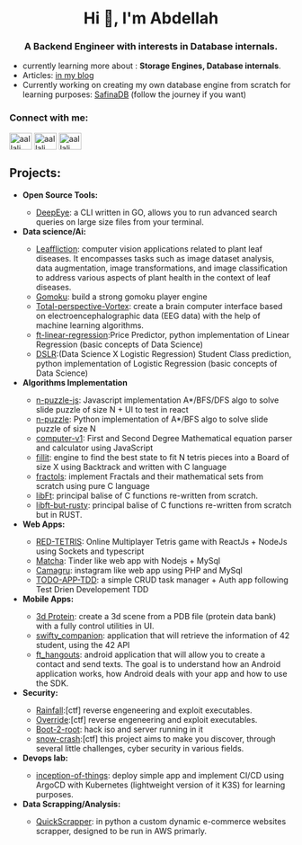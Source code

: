 <h1 align="center">Hi 👋, I'm Abdellah </h1>
<h3 align="center">A Backend Engineer with interests in Database internals.</h3>

- currently learning more about : **Storage Engines, Database internals**.
- Articles: [in my blog](https://blog.allali.me/)
- Currently working on creating my own database engine from scratch for learning purposes: [SafinaDB](https://github.com/aallali/safinadb) (follow the journey if you want)
<h3 align="left">Connect with me:</h3>
<p align="left">
<a href="https://twitter.com/isAllali" target="blank"><img align="center" src="https://raw.githubusercontent.com/rahuldkjain/github-profile-readme-generator/master/src/images/icons/Social/twitter.svg" alt="aallali" height="30" width="40" /></a>
<a href="https://linkedin.com/in/aallali" target="blank"><img align="center" src="https://raw.githubusercontent.com/rahuldkjain/github-profile-readme-generator/master/src/images/icons/Social/linked-in-alt.svg" alt="aallali" height="30" width="40" /></a>
<a href="https://www.leetcode.com/aallali" target="blank"><img align="center" src="https://raw.githubusercontent.com/rahuldkjain/github-profile-readme-generator/master/src/images/icons/Social/leet-code.svg" alt="aallali" height="30" width="40" /></a>
</p>

## Projects:
<ul>
	<li><b>Open Source Tools:</b></li>
	<ul>
		<li><a href="https://github.com/aallali/deepeye">DeepEye</a>: a CLI written in GO, allows you to run advanced search queries on large size files from your terminal.</li>
	</ul>
	<li><b>Data science/Ai:</b></li>
	<ul>
		<li><a href="https://github.com/aallali/Leaf-Diseases-Classification">Leaffliction</a>: computer vision applications related to plant leaf diseases. It encompasses tasks such as image dataset analysis, data augmentation, image transformations, and image classification to address various aspects of plant health in the context of leaf diseases. </li>
		<li><a href="https://github.com/aallali/gomoku">Gomoku</a>: build a strong gomoku player engine </li>
		<li><a href="https://github.com/aallali/Total-perspective-Vortex">Total-perspective-Vortex</a>: create a brain computer interface based on electroencephalographic data (EEG data) with the help of machine learning algorithms.</li>
		<li><a href="https://github.com/aallali/ft-linear-regression">ft-linear-regression</a>:Price Predictor, python implementation of Linear Regression (basic concepts of Data Science)</li>
		<li><a href="https://github.com/aallali/DSLR--Data-Science-X-Logistic-Regression-">DSLR</a>:(Data Science X Logistic Regression) Student Class prediction, python implementation of Logistic Regression (basic concepts of Data Science)</li>
	</ul>
	<li><b>Algorithms Implementation</b></li>
	<ul>
		<li><a href="https://github.com/aallali/N-Puzzle-Js">n-puzzle-js</a>: Javascript implementation A*/BFS/DFS algo to solve slide puzzle of size N + UI to test in react</li>
		<li><a href="https://github.com/aallali/N-Puzzle">n-puzzle</a>: Python implementation of A*/BFS algo to solve slide puzzle of size N</li>
		<li><a href="https://github.com/aallali/42-computorv1">computer-v1</a>: First and Second Degree Mathematical equation parser and calculator using JavaScript</li>
		<li><a href="https://github.com/aallali/Fillit">fillit</a>: engine to find the best state to fit N tetris pieces into a Board of size X using Backtrack and written with C language</li>
		<li><a href="https://github.com/aallali/Fractol">fractols</a>: implement Fractals and their mathematical sets from scratch using pure C language</li>
		<li><a href="https://github.com/aallali/Libft">libFt</a>: principal balise of C functions re-written from scratch.</li>
		<li><a href="https://github.com/aallali/libft-but-rusty">libft-but-rusty</a>: principal balise of C functions re-written from scratch but in RUST.</li>
	</ul>
	<li><b>Web Apps:</b></li>
	<ul>
		<li> <a href="https://github.com/aallali/red-tetris">RED-TETRIS</a>: Online Multiplayer Tetris game with ReactJs + NodeJs using Sockets and typescript </li>
		<li> <a href="https://github.com/aallali/Matcha">Matcha</a>: Tinder like web app with Nodejs + MySql</li>
		<li> <a href="https://github.com/aallali/camagru">Camagru</a>: instagram like web app using PHP and MySql </li>
		<li> <a href="https://github.com/aallali/TODO-APP-TDD">TODO-APP-TDD</a>: a simple CRUD task manager + Auth app following Test Drien Developement TDD </li>
	</ul>
	<li><b>Mobile Apps:</b></li>
	<ul>
		<li> <a href="https://github.com/aallali/3d-protein">3d Protein</a>: create a 3d scene from a PDB file (protein data bank) with a fully control utilities in UI.</li>
		<li> <a href="https://github.com/aallali/Swifty-Companion">swifty_companion</a>: application that will retrieve the information of 42 student, using the 42 API</li>
		<li> <a href="https://github.com/aallali/ft-hangouts">ft_hangouts</a>: android application that will allow you to create a contact and send texts. The goal is to understand how an Android application works, how Android deals with your app and how to use the SDK.</li>
	</ul>
	<li><b>Security:</b></li>
	<ul>
		<li><a href="https://github.com/aallali/42-rainfall">Rainfall</a>:[ctf] reverse engeneering and exploit executables.</li>
		<li><a href="https://github.com/aallali/42-override">Override</a>:[ctf] reverse engeneering and exploit executables.</li>
		<li><a href="https://github.com/aallali/42-boot2root">Boot-2-root</a>: hack iso and server running in it</li>
		<li><a href="https://github.com/aallali/42-boot2root">snow-crash</a>:[ctf] this project aims to make you discover, through several little challenges, cyber security in various fields.</li>
	</ul>
	<li><b>Devops lab:</b></li>
	<ul>
		<li><a href="https://github.com/aallali/Inception-of-Things/tree/v2/1337">inception-of-things</a>: deploy simple app and implement CI/CD using ArgoCD with Kubernetes (lightweight version of it K3S) for learning purposes.</li>
	</ul>
<!-- 	<li><b>Mobile:</b></li>
	<ul>
		<li><a href="https://github.com/aallali/ft-hangouts">ft-hangout</a>: simple android app to manage phone contacts and calls. written in JAVA</li>
		<li><a href="https://github.com/aallali/Swifty-Companion">swifty-companion</a>: multi platform mobile app to retreive students information and display them using "42 API" (42 network students), written in React-native </li>
	</ul> -->
	<li><b>Data Scrapping/Analysis:</b></li>
	<ul>
		<li><a href="https://github.com/aallali/quickScrapperFreelance">QuickScrapper</a>: in python a custom dynamic e-commerce websites scrapper, designed to be run in AWS primarly.</li>
	</ul>
</ul>

